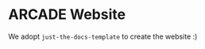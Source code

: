 [//]: # (# just-the-docs-template)

[//]: # ()
[//]: # (This is a *bare-minimum* template to create a [Jekyll] site that:)

[//]: # ()
[//]: # (- uses the [Just the Docs] theme;)

[//]: # (- can be built and published on [GitHub Pages];)

[//]: # (- can be built and previewed locally, and published on other platforms.)

[//]: # ()
[//]: # (More specifically, the created site:)

[//]: # ()
[//]: # (- uses a gem-based approach, i.e. uses a `Gemfile` and loads the `just-the-docs` gem;)

[//]: # (- uses the [GitHub Pages / Actions workflow] to build and publish the site on GitHub Pages.)

[//]: # ()
[//]: # (To get started with creating a site, simply:)

[//]: # ()
[//]: # (1. click "[use this template]" to create a GitHub repository)

[//]: # (2. go to Settings > Pages > Build and deployment > Source, and select GitHub Actions)

[//]: # ()
[//]: # (If you want to maintain your docs in the `docs` directory of an existing project repo, see [Hosting your docs from an existing project repo]&#40;#hosting-your-docs-from-an-existing-project-repo&#41;.)

[//]: # ()
[//]: # (After completing the creation of your new site on GitHub, update it as needed:)

[//]: # ()
[//]: # (## Replace the content of the template pages)

[//]: # ()
[//]: # (Update the following files to your own content:)

[//]: # ()
[//]: # (- `index.md` &#40;your new home page&#41;)

[//]: # (- `README.md` &#40;information for those who access your site repo on GitHub&#41;)

[//]: # ()
[//]: # (## Changing the version of the theme and/or Jekyll)

[//]: # ()
[//]: # (Simply edit the relevant line&#40;s&#41; in the `Gemfile`.)

[//]: # ()
[//]: # (## Adding a plugin)

[//]: # ()
[//]: # (The Just the Docs theme automatically includes the [`jekyll-seo-tag`] plugin.)

[//]: # ()
[//]: # (To add an extra plugin, you need to add it in the `Gemfile` *and* in `_config.yml`. For example, to add [`jekyll-default-layout`]:)

[//]: # ()
[//]: # (- Add the following to your site's `Gemfile`:)

[//]: # ()
[//]: # (  ```ruby)

[//]: # (  gem "jekyll-default-layout")

[//]: # (  ```)

[//]: # ()
[//]: # (- And add the following to your site's `_config.yml`:)

[//]: # ()
[//]: # (  ```yaml)

[//]: # (  plugins:)

[//]: # (    - jekyll-default-layout)

[//]: # (  ```)

[//]: # ()
[//]: # (Note: If you are using a Jekyll version less than 3.5.0, use the `gems` key instead of `plugins`.)

[//]: # ()
[//]: # (## Publishing your site on GitHub Pages)

[//]: # ()
[//]: # (1.  If your created site is `YOUR-USERNAME/YOUR-SITE-NAME`, update `_config.yml` to:)

[//]: # ()
[//]: # (    ```yaml)

[//]: # (    title: YOUR TITLE)

[//]: # (    description: YOUR DESCRIPTION)

[//]: # (    theme: just-the-docs)

[//]: # ()
[//]: # (    url: https://YOUR-USERNAME.github.io/YOUR-SITE-NAME)

[//]: # ()
[//]: # (    aux_links: # remove if you don't want this link to appear on your pages)

[//]: # (      Template Repository: https://github.com/YOUR-USERNAME/YOUR-SITE-NAME)

[//]: # (    ```)

[//]: # ()
[//]: # (2.  Push your updated `_config.yml` to your site on GitHub.)

[//]: # ()
[//]: # (3.  In your newly created repo on GitHub:)

[//]: # (    - go to the `Settings` tab -> `Pages` -> `Build and deployment`, then select `Source`: `GitHub Actions`.)

[//]: # (    - if there were any failed Actions, go to the `Actions` tab and click on `Re-run jobs`.)

[//]: # ()
[//]: # (## Building and previewing your site locally)

[//]: # ()
[//]: # (Assuming [Jekyll] and [Bundler] are installed on your computer:)

[//]: # ()
[//]: # (1.  Change your working directory to the root directory of your site.)

[//]: # ()
[//]: # (2.  Run `bundle install`.)

[//]: # ()
[//]: # (3.  Run `bundle exec jekyll serve` to build your site and preview it at `localhost:4000`.)

[//]: # ()
[//]: # (    The built site is stored in the directory `_site`.)

[//]: # ()
[//]: # (## Publishing your built site on a different platform)

[//]: # ()
[//]: # (Just upload all the files in the directory `_site`.)

[//]: # ()
[//]: # (## Customization)

[//]: # ()
[//]: # (You're free to customize sites that you create with this template, however you like!)

[//]: # ()
[//]: # ([Browse our documentation][Just the Docs] to learn more about how to use this theme.)

[//]: # ()
[//]: # (## Hosting your docs from an existing project repo)

[//]: # ()
[//]: # (You might want to maintain your docs in an existing project repo. Instead of creating a new repo using the [just-the-docs template]&#40;https://github.com/just-the-docs/just-the-docs-template&#41;, you can copy the template files into your existing repo and configure the template's Github Actions workflow to build from a `docs` directory. You can clone the template to your local machine or download the `.zip` file to access the files.)

[//]: # ()
[//]: # (### Copy the template files)

[//]: # ()
[//]: # (1.  Create a `.github/workflows` directory at your project root if your repo doesn't already have one. Copy the `pages.yml` file into this directory. GitHub Actions searches this directory for workflow files.)

[//]: # ()
[//]: # (2.  Create a `docs` directory at your project root and copy all remaining template files into this directory.)

[//]: # ()
[//]: # (### Modify the GitHub Actions workflow)

[//]: # ()
[//]: # (The GitHub Actions workflow that builds and deploys your site to Github Pages is defined by the `pages.yml` file. You'll need to edit this file to that so that your build and deploy steps look to your `docs` directory, rather than the project root.)

[//]: # ()
[//]: # (1.  Set the default `working-directory` param for the build job.)

[//]: # ()
[//]: # (    ```yaml)

[//]: # (    build:)

[//]: # (      runs-on: ubuntu-latest)

[//]: # (      defaults:)

[//]: # (        run:)

[//]: # (          working-directory: docs)

[//]: # (    ```)

[//]: # ()
[//]: # (2.  Set the `working-directory` param for the Setup Ruby step.)

[//]: # ()
[//]: # (    ```yaml)

[//]: # (    - name: Setup Ruby)

[//]: # (        uses: ruby/setup-ruby@v1)

[//]: # (        with:)

[//]: # (          ruby-version: '3.1')

[//]: # (          bundler-cache: true)

[//]: # (          cache-version: 0)

[//]: # (          working-directory: '${{ github.workspace }}/docs')

[//]: # (    ```)

[//]: # ()
[//]: # (3.  Set the path param for the Upload artifact step:)

[//]: # ()
[//]: # (    ```yaml)

[//]: # (    - name: Upload artifact)

[//]: # (        uses: actions/upload-pages-artifact@v1)

[//]: # (        with:)

[//]: # (          path: "docs/_site/")

[//]: # (    ```)

[//]: # ()
[//]: # (4.  Modify the trigger so that only changes within the `docs` directory start the workflow. Otherwise, every change to your project &#40;even those that don't affect the docs&#41; would trigger a new site build and deploy.)

[//]: # ()
[//]: # (    ```yaml)

[//]: # (    on:)

[//]: # (      push:)

[//]: # (        branches:)

[//]: # (          - "main")

[//]: # (        paths:)

[//]: # (          - "docs/**")

[//]: # (    ```)

[//]: # ()
[//]: # (## Licensing and Attribution)

[//]: # ()
[//]: # (This repository is licensed under the [MIT License]. You are generally free to reuse or extend upon this code as you see fit; just include the original copy of the license &#40;which is preserved when you "make a template"&#41;. While it's not necessary, we'd love to hear from you if you do use this template, and how we can improve it for future use!)

[//]: # ()
[//]: # (The deployment GitHub Actions workflow is heavily based on GitHub's mixed-party [starter workflows]. A copy of their MIT License is available in [actions/starter-workflows].)

[//]: # ()
[//]: # (----)

[//]: # ()
[//]: # ([^1]: [It can take up to 10 minutes for changes to your site to publish after you push the changes to GitHub]&#40;https://docs.github.com/en/pages/setting-up-a-github-pages-site-with-jekyll/creating-a-github-pages-site-with-jekyll#creating-your-site&#41;.)

[//]: # ()
[//]: # ([Jekyll]: https://jekyllrb.com)

[//]: # ([Just the Docs]: https://just-the-docs.github.io/just-the-docs/)

[//]: # ([GitHub Pages]: https://docs.github.com/en/pages)

[//]: # ([GitHub Pages / Actions workflow]: https://github.blog/changelog/2022-07-27-github-pages-custom-github-actions-workflows-beta/)

[//]: # ([Bundler]: https://bundler.io)

[//]: # ([use this template]: https://github.com/just-the-docs/just-the-docs-template/generate)

[//]: # ([`jekyll-default-layout`]: https://github.com/benbalter/jekyll-default-layout)

[//]: # ([`jekyll-seo-tag`]: https://jekyll.github.io/jekyll-seo-tag)

[//]: # ([MIT License]: https://en.wikipedia.org/wiki/MIT_License)

[//]: # ([starter workflows]: https://github.com/actions/starter-workflows/blob/main/pages/jekyll.yml)

[//]: # ([actions/starter-workflows]: https://github.com/actions/starter-workflows/blob/main/LICENSE)

# ARCADE Website
We adopt `just-the-docs-template` to create the website :)
